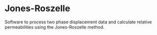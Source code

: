 # Jones-Roszelle
Software to process two phase displacement data and calculate relative permeabilities using the Jones-Roszelle method.
